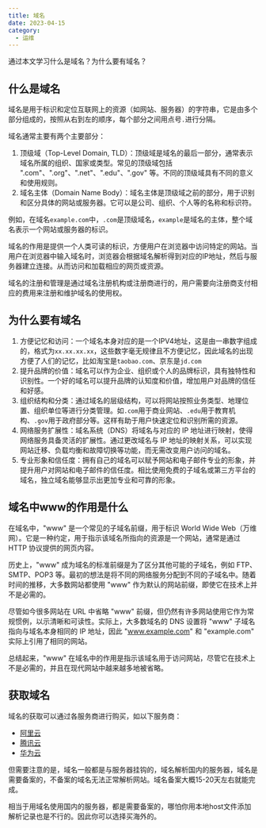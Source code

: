 ```yaml
---
title: 域名
date: 2023-04-15
category:
  - 运维
---
```



通过本文学习什么是域名？为什么要有域名？

<!-- more -->


## 什么是域名


域名是用于标识和定位互联网上的资源（如网站、服务器）的字符串，它是由多个部分组成的，按照从右到左的顺序，每个部分之间用点号`.`进行分隔。

域名通常主要有两个主要部分：

1. 顶级域（Top-Level Domain, TLD）：顶级域是域名的最后一部分，通常表示域名所属的组织、国家或类型。常见的顶级域包括 ".com"、".org"、".net"、".edu"、".gov" 等。不同的顶级域具有不同的意义和使用规则。
2. 域名主体（Domain Name Body）：域名主体是顶级域之前的部分，用于识别和区分具体的网站或服务器。它可以是公司、组织、个人等的名称和标识符。

例如，在域名`example.com`中，`.com`是顶级域名，`example`是域名的主体，整个域名表示一个网站或服务器的标识。

域名的作用是提供一个人类可读的标识，方便用户在浏览器中访问特定的网站。当用户在浏览器中输入域名时，浏览器会根据域名解析得到对应的IP地址，然后与服务器建立连接。从而访问和加载相应的网页或资源。

域名的注册和管理是通过域名注册机构或注册商进行的，用户需要向注册商支付相应的费用来注册和维护域名的使用权。

## 为什么要有域名

1. 方便记忆和访问：一个域名本身对应的是一个IPV4地址，这是由一串数字组成的，格式为`xx.xx.xx.xx`，这些数字毫无规律且不方便记忆，因此域名的出现方便了人们的记忆，比如淘宝是`taobao.com`、京东是`jd.com`
2. 提升品牌的价值：域名可以作为企业、组织或个人的品牌标识，具有独特性和识别性。一个好的域名可以提升品牌的认知度和价值，增加用户对品牌的信任和好感。
3. 组织结构和分类：通过域名的层级结构，可以将网站按照业务类型、地理位置、组织单位等进行分类管理。如`.com`用于商业网站、`.edu`用于教育机构、`.gov`用于政府部分等。这样有助于用户快速定位和识别所需的资源。
4. 网络服务扩展性：域名系统（DNS）将域名与对应的 IP 地址进行映射，使得网络服务具备灵活的扩展性。通过更改域名与 IP 地址的映射关系，可以实现网站迁移、负载均衡和故障切换等功能，而无需改变用户访问的域名。
5. 专业形象和信任度：拥有自己的域名可以赋予网站和电子邮件专业的形象，并提升用户对网站和电子邮件的信任度。相比使用免费的子域名或第三方平台的域名，独立域名能够显示出更加专业和可靠的形象。

## 域名中www的作用是什么

在域名中，"www" 是一个常见的子域名前缀，用于标识 World Wide Web（万维网）。它是一种约定，用于指示该域名所指向的资源是一个网站，通常是通过 HTTP 协议提供的网页内容。

历史上，"www" 成为域名的标准前缀是为了区分其他可能的子域名，例如 FTP、SMTP、POP3 等。最初的想法是将不同的网络服务分配到不同的子域名中。随着时间的推移，大多数网站都使用 "www" 作为默认的网站前缀，即使它在技术上并不是必需的。

尽管如今很多网站在 URL 中省略 "www" 前缀，但仍然有许多网站使用它作为常规惯例，以示清晰和可读性。实际上，大多数域名的 DNS 设置将 "www" 子域名指向与域名本身相同的 IP 地址，因此 "www.example.com" 和 "example.com" 实际上引用了相同的网站。

总结起来，"www" 在域名中的作用是指示该域名用于访问网站，尽管它在技术上不是必需的，并且在现代网站中越来越多地被省略。

## 获取域名


域名的获取可以通过各服务商进行购买，如以下服务商：

- [阿里云](https://account.aliyun.com/login/login.htm?spm=5176.28055625.J_3207526240.13.e939154at19JzO&oauth_callback=https%3A%2F%2Fwww.aliyun.com%2F)
- [腾讯云](https://cloud.tencent.com/login?s_url=https%3A%2F%2Fcloud.tencent.com%2F)
- [华为云](https://auth.huaweicloud.com/authui/login.html?locale=zh-cn&service=https%3A%2F%2Fwww.huaweicloud.com%2F#/login)

但需要注意的是，域名一般都是与服务器挂钩的，域名解析国内的服务器，域名是需要备案的，不备案的域名无法正常解析网站。域名备案大概15-20天左右就能完成。

相当于用域名使用国内的服务器，都是需要备案的，哪怕你用本地host文件添加解析记录也是不行的。因此你可以选择买海外的。
